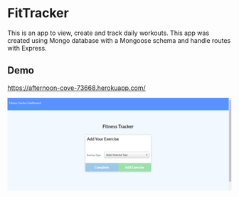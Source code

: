 # FitTracker
This is an app to view, create and track daily workouts. This app was created using Mongo database with a Mongoose schema and handle routes with Express.

## Demo
https://afternoon-cove-73668.herokuapp.com/

![Demo](https://github.com/adhamera/FitTracker/blob/main/fittrackerapp.png)
